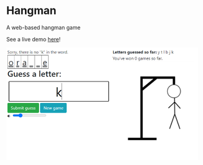 # Hangman

A web-based hangman game

See a live demo [here](https://naomi-rc.github.io/hangman/)!

![Hangman](./images/demo_image.png)

